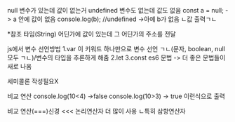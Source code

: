 null 변수가 있는데 값이 없는거
undefined 변수도 없는데 값도 없음
const a = null; -> a 안에 값이 없음
console.log(b); //undefined ->아예 b가 없음
ㄴ값 출력ㄱㄴ

*참조 타임(String)
어딘가에 값이 있는데 그 어딘가의 주소를 전달

js에서 변수 선언방법
1.var    이 키워드 하나만으로 변수 선언 ㄱㄴ(문자, boolean, null 모두 ㄱㄴ)/변수의 타입을 추론하게 해줌
2.let
3.const
es6 문법 -> 더 좋은 문법들이 새로 나옴

세미콜론 작성필요X

비교 연산
console.log(10<4)
->false
console.log(10>3)
-> true
이런식으로 출력

비교 연산(===)신경  <<<   논리연산자 더 많이 사용
                            ㄴ특히 삼항연산자



